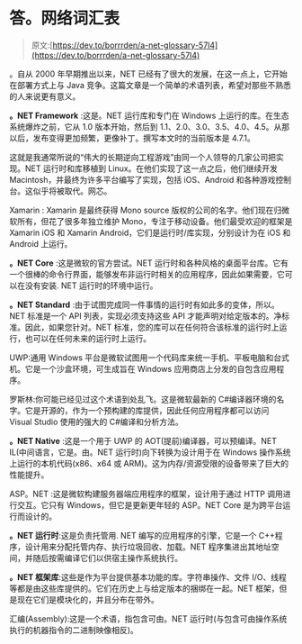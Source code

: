 # 答。网络词汇表

> 原文:[https://dev.to/borrrden/a-net-glossary-57l4](https://dev.to/borrrden/a-net-glossary-57l4)

。自从 2000 年早期推出以来，NET 已经有了很大的发展，在这一点上，它开始在部署方式上与 Java 竞争。这篇文章是一个简单的术语列表，希望对那些不熟悉的人来说更有意义。

**。NET Framework** :这是。NET 运行库和专门在 Windows 上运行的库。在生态系统爆炸之前，它从 1.0 版本开始，然后到 1.1、2.0、3.0、3.5、4.0、4.5。从那以后，发布变得更加频繁，更像补丁。撰写本文时的当前版本是 4.7.1。

这就是我通常所说的“伟大的长期逆向工程游戏”由同一个人领导的几家公司把实现。NET 运行时和库移植到 Linux。在他们实现了这一点之后，他们继续开发 Macintosh，并最终为许多平台编写了实现，包括 iOS、Android 和各种游戏控制台。这似乎将被取代。网芯。

Xamarin : Xamarin 是最终获得 Mono source 版权的公司的名字。他们现在归微软所有，但花了很多年独立维护 Mono，专注于移动设备。他们最受欢迎的框架是 Xamarin iOS 和 Xamarin Android，它们是运行时/库实现，分别设计为在 iOS 和 Android 上运行。

**。NET Core** :这是微软的官方尝试。NET 运行时和各种风格的桌面平台库。它有一个很棒的命令行界面，能够发布非运行时相关的应用程序，因此如果需要，它可以在没有安装. NET 运行时的环境中运行。

**。NET Standard** :由于试图完成同一件事情的运行时有如此多的变体，所以。NET 标准是一个 API 列表，实现必须支持这些 API 才能声明对给定版本的。净标准。因此，如果您针对。NET 标准，您的库可以在任何符合该标准的运行时上运行，也可以在任何未来的运行时上运行。

UWP:通用 Windows 平台是微软试图用一个代码库来统一手机、平板电脑和台式机。它是一个沙盒环境，可生成旨在 Windows 应用商店上分发的自包含应用程序。

罗斯林:你可能已经见过这个术语到处乱飞。这是微软最新的 C#编译器环境的名字。它是开源的，作为一个预构建的库提供，因此任何应用程序都可以访问 Visual Studio 使用的强大的 C#编译和分析方法。

**。NET Native** :这是一个用于 UWP 的 AOT(提前)编译器，可以预编译。NET IL(中间语言，它是。由。NET 运行时)向下转换为设计用于在 Windows 操作系统上运行的本机代码(x86、x64 或 ARM)。这为内存/资源受限的设备带来了巨大的性能提升。

ASP。NET :这是微软构建服务器端应用程序的框架，设计用于通过 HTTP 调用进行交互。它只有 Windows，但它是更新更年轻的 ASP。NET Core 是为跨平台运行而设计的。

**。NET 运行时**:这是负责托管用. NET 编写的应用程序的引擎，它是一个 C++程序，设计用来分配托管内存、执行垃圾回收、加载。NET 程序集进出其地址空间，并随后按需编译它们以供宿主操作系统执行。

**。NET 框架库**:这些是作为平台提供基本功能的库。字符串操作、文件 I/O、线程等都是由这些库提供的。它们在历史上与给定版本的捆绑在一起。NET 框架，但是现在它们是模块化的，并且分布在带外。

汇编(Assembly):这是一个术语，指包含可由。NET 运行时(与包含可由操作系统执行的机器指令的二进制映像相反)。